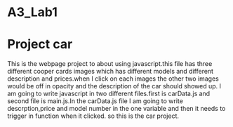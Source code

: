 # A3_Lab1 
# Project car
   This is the webpage project to about using javascript.this file has three different cooper cards images which has different models and    different description and prices.when I click on each images the other two images would be off in opacity and the description of the      car should showed up.
    I am going to write javascript in two different files.first is carData.js and second file is main.js.In the carData.js file I am going 
    to write descrption,price and model number in the one variable and then it needs to trigger in function when it clicked.
    so this is the car project.
